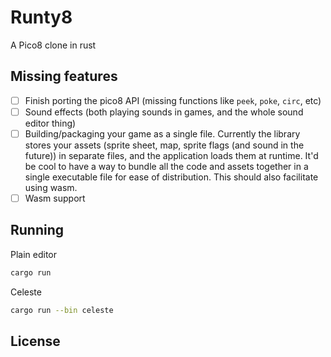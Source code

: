 # Runty8

A Pico8 clone in rust

## Missing features

- [ ] Finish porting the pico8 API (missing functions like `peek`, `poke`, `circ`, etc)
- [ ] Sound effects (both playing sounds in games, and the whole sound editor thing)
- [ ] Building/packaging your game as a single file.
      Currently the library stores your assets (sprite sheet, map, sprite flags (and sound in the future))
      in separate files, and the application loads them at runtime.
      It'd be cool to have a way to bundle all the code and assets together in a single executable file for ease of distribution.
      This should also facilitate using wasm.
- [ ] Wasm support

## Running

Plain editor

```bash
cargo run
```

Celeste

```bash
cargo run --bin celeste
```

## License
